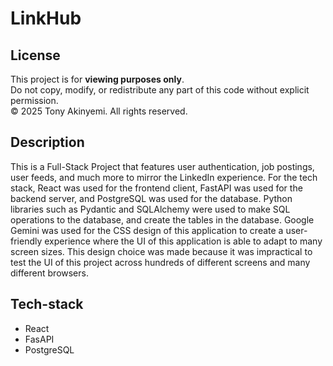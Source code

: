 # LinkHub

## License
This project is for **viewing purposes only**.  
Do not copy, modify, or redistribute any part of this code without explicit permission.  
© 2025 Tony Akinyemi. All rights reserved.


## Description
This is a Full-Stack Project that features user authentication, job postings, user feeds, and much more to mirror the LinkedIn experience. For the tech stack, React was used for the frontend client, FastAPI was used for the backend server, and PostgreSQL was used for the database. Python libraries such as Pydantic and SQLAlchemy were used to make SQL operations to the database, and create the tables in the database.  Google Gemini was used for the CSS design of this application to create a user-friendly experience where the UI of this application is able to adapt to many screen sizes. This design choice was made because it was impractical to test the UI of this project across hundreds of different screens and many different browsers.

## Tech-stack
- React
- FasAPI
- PostgreSQL

